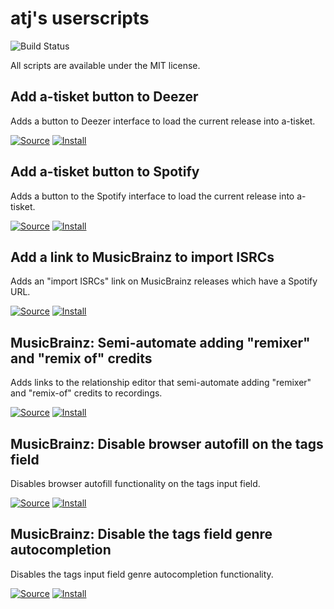 # atj's userscripts

![Build Status](https://github.com/atj/userscripts/workflows/CI/badge.svg)

All scripts are available under the MIT license.

## Add a-tisket button to Deezer

Adds a button to Deezer interface to load the current release into a-tisket.

[![Source](https://github.com/jerone/UserScripts/blob/master/_resources/Source-button.png)](https://github.com/atj/userscripts/blob/master/deezer_atisket_link.user.js)
[![Install](https://raw.github.com/jerone/UserScripts/master/_resources/Install-button.png)](https://github.com/atj/userscripts/raw/master/deezer_atisket_link.user.js)

## Add a-tisket button to Spotify

Adds a button to the Spotify interface to load the current release into a-tisket.

[![Source](https://github.com/jerone/UserScripts/blob/master/_resources/Source-button.png)](https://github.com/atj/userscripts/blob/master/spotify_atisket_link.user.js)
[![Install](https://raw.github.com/jerone/UserScripts/master/_resources/Install-button.png)](https://github.com/atj/userscripts/raw/master/spotify_atisket_link.user.js)

## Add a link to MusicBrainz to import ISRCs

Adds an "import ISRCs" link on MusicBrainz releases which have a Spotify URL.

[![Source](https://github.com/jerone/UserScripts/blob/master/_resources/Source-button.png)](https://github.com/atj/userscripts/blob/master/mb_spotify_isrc_link.user.js)
[![Install](https://raw.github.com/jerone/UserScripts/master/_resources/Install-button.png)](https://github.com/atj/userscripts/raw/master/mb_spotify_isrc_link.user.js)

## MusicBrainz: Semi-automate adding "remixer" and "remix of" credits

Adds links to the relationship editor that semi-automate adding "remixer" and "remix-of" credits to recordings.

[![Source](https://github.com/jerone/UserScripts/blob/master/_resources/Source-button.png)](https://github.com/atj/userscripts/blob/master/mb_add_remix_credit_links.user.js)
[![Install](https://raw.github.com/jerone/UserScripts/master/_resources/Install-button.png)](https://github.com/atj/userscripts/raw/master/mb_add_remix_credit_links.user.js)

## MusicBrainz: Disable browser autofill on the tags field

Disables browser autofill functionality on the tags input field.

[![Source](https://github.com/jerone/UserScripts/blob/master/_resources/Source-button.png)](https://github.com/atj/userscripts/blob/master/mb_disable_tags_field_browser_autofill.user.js)
[![Install](https://raw.github.com/jerone/UserScripts/master/_resources/Install-button.png)](https://github.com/atj/userscripts/raw/master/mb_disable_tags_field_browser_autofill.user.js)

## MusicBrainz: Disable the tags field genre autocompletion

Disables the tags input field genre autocompletion functionality.

[![Source](https://github.com/jerone/UserScripts/blob/master/_resources/Source-button.png)](https://github.com/atj/userscripts/blob/master/mb_disable_tags_field_genre_autocomplete.user.js)
[![Install](https://raw.github.com/jerone/UserScripts/master/_resources/Install-button.png)](https://github.com/atj/userscripts/raw/master/mb_disable_tags_field_genre_autocomplete.user.js)
